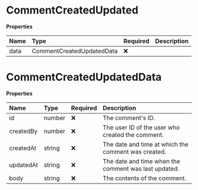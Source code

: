 # CommentCreatedUpdated

**Properties**

| Name | Type                      | Required | Description |
| :--- | :------------------------ | :------- | :---------- |
| data | CommentCreatedUpdatedData | ❌       |             |

# CommentCreatedUpdatedData

**Properties**

| Name      | Type   | Required | Description                                          |
| :-------- | :----- | :------- | :--------------------------------------------------- |
| id        | number | ❌       | The comment's ID.                                    |
| createdBy | number | ❌       | The user ID of the user who created the comment.     |
| createdAt | string | ❌       | The date and time at which the comment was created.  |
| updatedAt | string | ❌       | The date and time when the comment was last updated. |
| body      | string | ❌       | The contents of the comment.                         |

<!-- This file was generated by liblab | https://liblab.com/ -->
